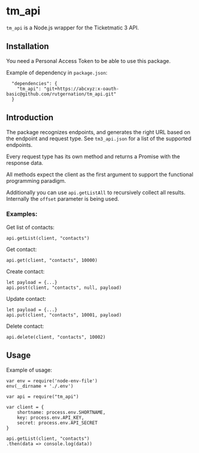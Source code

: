 # tm_api

`tm_api` is a Node.js wrapper for the Ticketmatic 3 API.

## Installation

You need a Personal Access Token to be able to use this package.

Example of dependency in `package.json`:

```
  "dependencies": {
    "tm_api": "git+https://abcxyz:x-oauth-basic@github.com/rutgernation/tm_api.git"
  }
```

## Introduction

The package recognizes endpoints, and generates the right URL based on the endpoint and request type. See `tm3_api.json` for a list of the supported endpoints.

Every request type has its own method and returns a Promise with the response data.

All methods expect the client as the first argument to support the functional programming paradigm.

Additionally you can use `api.getListAll` to recursively collect all results. Internally the `offset` parameter is being used.

### Examples:

Get list of contacts:

```
api.getList(client, "contacts")
```

Get contact:

```
api.get(client, "contacts", 10000)
```

Create contact:

```
let payload = {...}
api.post(client, "contacts", null, payload)
```

Update contact:

```
let payload = {...}
api.put(client, "contacts", 10001, payload)
```

Delete contact:

```
api.delete(client, "contacts", 10002)
```

## Usage

Example of usage:

```
var env = require('node-env-file')
env(__dirname + './.env')

var api = require("tm_api")

var client = {
	shortname: process.env.SHORTNAME,
	key: process.env.API_KEY,
	secret: process.env.API_SECRET
}

api.getList(client, "contacts")
.then(data => console.log(data))
```
